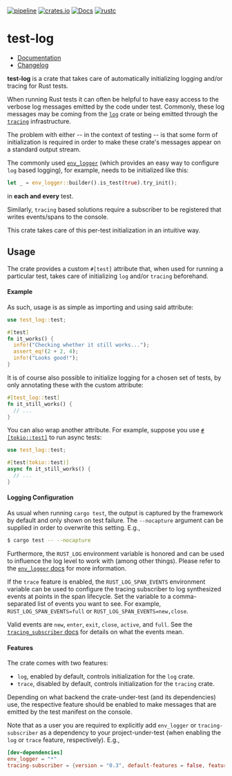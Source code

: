 [![pipeline](https://github.com/d-e-s-o/test-log/actions/workflows/test.yml/badge.svg?branch=main)](https://github.com/d-e-s-o/test-log/actions/workflows/test.yml)
[![crates.io](https://img.shields.io/crates/v/test-log.svg)](https://crates.io/crates/test-log)
[![Docs](https://docs.rs/test-log/badge.svg)](https://docs.rs/test-log)
[![rustc](https://img.shields.io/badge/rustc-1.49+-blue.svg)](https://blog.rust-lang.org/2020/12/31/Rust-1.49.0.html)

test-log
========

- [Documentation][docs-rs]
- [Changelog](CHANGELOG.md)

**test-log** is a crate that takes care of automatically initializing
logging and/or tracing for Rust tests.

When running Rust tests it can often be helpful to have easy access to
the verbose log messages emitted by the code under test. Commonly, these
log messages may be coming from the [`log`][log] crate or being emitted
through the [`tracing`][tracing] infrastructure.

The problem with either -- in the context of testing -- is that some
form of initialization is required in order to make these crate's
messages appear on a standard output stream.

The commonly used [`env_logger`](https://crates.io/crates/env_logger)
(which provides an easy way to configure `log` based logging), for
example, needs to be initialized like this:
```rust
let _ = env_logger::builder().is_test(true).try_init();
```
in **each and every** test.

Similarly, `tracing` based solutions require a subscriber to be
registered that writes events/spans to the console.

This crate takes care of this per-test initialization in an intuitive
way.


Usage
-----

The crate provides a custom `#[test]` attribute that, when used for
running a particular test, takes care of initializing `log` and/or
`tracing` beforehand.

#### Example

As such, usage is as simple as importing and using said attribute:
```rust
use test_log::test;

#[test]
fn it_works() {
  info!("Checking whether it still works...");
  assert_eq!(2 + 2, 4);
  info!("Looks good!");
}
```

It is of course also possible to initialize logging for a chosen set of
tests, by only annotating these with the custom attribute:
```rust
#[test_log::test]
fn it_still_works() {
  // ...
}
```

You can also wrap another attribute. For example, suppose you use
[`#[tokio::test]`][tokio-test] to run async tests:
```rust
use test_log::test;

#[test(tokio::test)]
async fn it_still_works() {
  // ...
}
```

#### Logging Configuration

As usual when running `cargo test`, the output is captured by the
framework by default and only shown on test failure. The `--nocapture`
argument can be supplied in order to overwrite this setting. E.g.,
```bash
$ cargo test -- --nocapture
```

Furthermore, the `RUST_LOG` environment variable is honored and can be
used to influence the log level to work with (among other things).
Please refer to the [`env_logger` docs][env-docs-rs] for more
information.

If the `trace` feature is enabled, the `RUST_LOG_SPAN_EVENTS`
environment variable can be used to configure the tracing subscriber to
log synthesized events at points in the span lifecycle. Set the variable
to a comma-separated list of events you want to see. For example,
`RUST_LOG_SPAN_EVENTS=full` or `RUST_LOG_SPAN_EVENTS=new,close`.

Valid events are `new`, `enter`, `exit`, `close`, `active`, and `full`.
See the [`tracing_subscriber` docs][tracing-events-docs-rs] for details
on what the events mean.

#### Features

The crate comes with two features:
- `log`, enabled by default, controls initialization for the `log`
  crate.
- `trace`, disabled by default, controls initialization for the
  `tracing` crate.

Depending on what backend the crate-under-test (and its dependencies)
use, the respective feature should be enabled to make messages that are
emitted by the test manifest on the console.

Note that as a user you are required to explicitly add `env_logger` or
`tracing-subscriber` as a dependency to your project-under-test (when
enabling the `log` or `trace` feature, respectively). E.g.,

```toml
[dev-dependencies]
env_logger = "*"
tracing-subscriber = {version = "0.3", default-features = false, features = ["env-filter", "fmt"]}
```


[docs-rs]: https://docs.rs/crate/test-log
[env-docs-rs]: https://docs.rs/env_logger/0.9.0/env_logger
[log]: https://crates.io/crates/log
[tokio-test]: https://docs.rs/tokio/1.4.0/tokio/attr.test.html
[tracing]: https://crates.io/crates/tracing
[tracing-events-docs-rs]: https://docs.rs/tracing-subscriber/0.3.1/tracing_subscriber/fmt/struct.SubscriberBuilder.html#method.with_span_events
